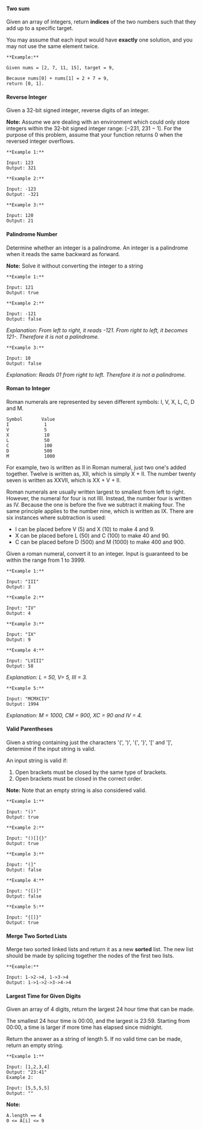 #### Two sum
Given an array of integers, return **indices** of the two numbers such that they add up to a specific target.

You may assume that each input would have **exactly** one solution, and you may not use the same element twice.

	**Example:**

	Given nums = [2, 7, 11, 15], target = 9,

	Because nums[0] + nums[1] = 2 + 7 = 9,
	return [0, 1].

#### Reverse Integer
Given a 32-bit signed integer, reverse digits of an integer.

**Note:**
Assume we are dealing with an environment which could only store integers within the 32-bit signed integer range: [−231,  231 − 1]. For the purpose of this problem, assume that your function returns 0 when the reversed integer overflows.

	**Example 1:**

	Input: 123
	Output: 321

	**Example 2:**

	Input: -123
	Output: -321

	**Example 3:**

	Input: 120
	Output: 21

#### Palindrome Number
Determine whether an integer is a palindrome. An integer is a palindrome when it reads the same backward as forward.

**Note:**
Solve it without converting the integer to a string

	**Example 1:**

	Input: 121
	Output: true

	**Example 2:**

	Input: -121
	Output: false
*Explanation: From left to right, it reads -121. From right to left, it becomes 121-. Therefore it is not a palindrome.*

	**Example 3:**

	Input: 10
	Output: false
*Explanation: Reads 01 from right to left. Therefore it is not a palindrome.*

#### Roman to Integer
Roman numerals are represented by seven different symbols: I, V, X, L, C, D and M.

	Symbol       Value
	I             1
	V             5
	X             10
	L             50
	C             100
	D             500
	M             1000

For example, two is written as II in Roman numeral, just two one's added together. Twelve is written as, XII, which is simply X + II. The number twenty seven is written as XXVII, which is XX + V + II.

Roman numerals are usually written largest to smallest from left to right. However, the numeral for four is not IIII. Instead, the number four is written as IV. Because the one is before the five we subtract it making four. The same principle applies to the number nine, which is written as IX. There are six instances where subtraction is used:

- I can be placed before V (5) and X (10) to make 4 and 9.
- X can be placed before L (50) and C (100) to make 40 and 90.
- C can be placed before D (500) and M (1000) to make 400 and 900.

Given a roman numeral, convert it to an integer. Input is guaranteed to be within the range from 1 to 3999.

	**Example 1:**

	Input: "III"
	Output: 3

	**Example 2:**

	Input: "IV"
	Output: 4

	**Example 3:**

	Input: "IX"
	Output: 9

	**Example 4:**

	Input: "LVIII"
	Output: 58

*Explanation: L = 50, V= 5, III = 3.*

	**Example 5:**

	Input: "MCMXCIV"
	Output: 1994
*Explanation: M = 1000, CM = 900, XC = 90 and IV = 4.*

#### Valid Parentheses
Given a string containing just the characters '(', ')', '{', '}', '[' and ']', determine if the input string is valid.

An input string is valid if:

1. Open brackets must be closed by the same type of brackets.
2. Open brackets must be closed in the correct order.

**Note:**
Note that an empty string is also considered valid.

	**Example 1:**

	Input: "()"
	Output: true

	**Example 2:**

	Input: "()[]{}"
	Output: true

	**Example 3:**

	Input: "(]"
	Output: false

	**Example 4:**

	Input: "([)]"
	Output: false

	**Example 5:**

	Input: "{[]}"
	Output: true

#### Merge Two Sorted Lists
Merge two sorted linked lists and return it as a new **sorted** list. The new list should be made by splicing together the nodes of the first two lists.

	**Example:**

	Input: 1->2->4, 1->3->4
	Output: 1->1->2->3->4->4

#### Largest Time for Given Digits
Given an array of 4 digits, return the largest 24 hour time that can be made.

The smallest 24 hour time is 00:00, and the largest is 23:59.  Starting from 00:00, a time is larger if more time has elapsed since midnight.

Return the answer as a string of length 5.  If no valid time can be made, return an empty string.

	**Example 1:**

	Input: [1,2,3,4]
	Output: "23:41"
	Example 2:

	Input: [5,5,5,5]
	Output: ""

**Note:**

	A.length == 4
	0 <= A[i] <= 9
